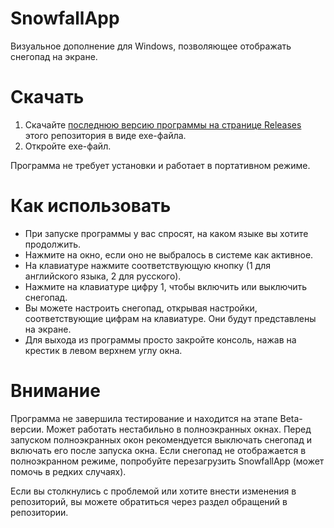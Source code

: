 SnowfallApp
=========================

Визуальное дополнение для Windows, позволяющее отображать снегопад на экране.

# Скачать

1. Скачайте [последнюю версию программы на странице Releases](https://github.com/Wazer999/SnowfallApp/Releases) этого репозитория в виде exe-файла.
2. Откройте exe-файл.

Программа не требует установки и работает в портативном режиме.

# Как использовать

* При запуске программы у вас спросят, на каком языке вы хотите продолжить.
* Нажмите на окно, если оно не выбралось в системе как активное.
* На клавиатуре нажмите соответствующую кнопку (1 для английского языка, 2 для русского).
* Нажмите на клавиатуре цифру 1, чтобы включить или выключить снегопад.
* Вы можете настроить снегопад, открывая настройки, соответствующие цифрам на клавиатуре. Они будут представлены на экране.
* Для выхода из программы просто закройте консоль, нажав на крестик в левом верхнем углу окна.

# Внимание

Программа не завершила тестирование и находится на этапе Beta-версии.
Может работать нестабильно в полноэкранных окнах. Перед запуском полноэкранных окон рекомендуется выключать снегопад и включать его после запуска окна. Если снегопад не отображается в полноэкранном режиме, попробуйте перезагрузить SnowfallApp (может помочь в редких случаях).

Если вы столкнулись с проблемой или хотите внести изменения в репозиторий, вы можете обратиться через раздел обращений в репозитории.